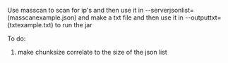 Use masscan to scan for ip's and then use it in --serverjsonlist=(masscanexample.json) and make a txt file and then use it in --outputtxt=(txtexample.txt) to run the jar

To do:
1. make chunksize correlate to the size of the json list